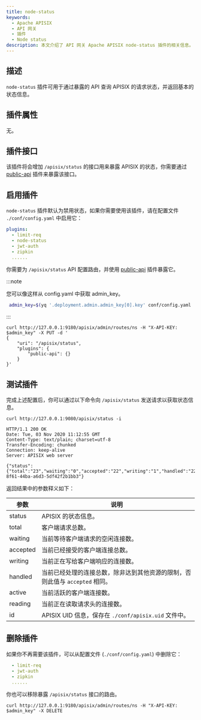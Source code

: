 ```yaml
---
title: node-status
keywords:
  - Apache APISIX
  - API 网关
  - 插件
  - Node status
description: 本文介绍了 API 网关 Apache APISIX node-status 插件的相关信息。
---
```


<!--
#
# Licensed to the Apache Software Foundation (ASF) under one or more
# contributor license agreements.  See the NOTICE file distributed with
# this work for additional information regarding copyright ownership.
# The ASF licenses this file to You under the Apache License, Version 2.0
# (the "License"); you may not use this file except in compliance with
# the License.  You may obtain a copy of the License at
#
#     http://www.apache.org/licenses/LICENSE-2.0
#
# Unless required by applicable law or agreed to in writing, software
# distributed under the License is distributed on an "AS IS" BASIS,
# WITHOUT WARRANTIES OR CONDITIONS OF ANY KIND, either express or implied.
# See the License for the specific language governing permissions and
# limitations under the License.
#
-->

## 描述

`node-status` 插件可用于通过暴露的 API 查询 APISIX 的请求状态，并返回基本的状态信息。

## 插件属性

无。

## 插件接口

该插件将会增加 `/apisix/status` 的接口用来暴露 APISIX 的状态，你需要通过 [public-api](public-api.md) 插件来暴露该接口。

## 启用插件

`node-status` 插件默认为禁用状态，如果你需要使用该插件，请在配置文件 `./conf/config.yaml` 中启用它：

``` yaml title="./conf/config.yaml"
plugins:
  - limit-req
  - node-status
  - jwt-auth
  - zipkin
  ......
```

你需要为 `/apisix/status` API 配置路由，并使用 [public-api](public-api.md) 插件暴露它。

:::note

您可以像这样从 config.yaml 中获取 admin_key。

```bash
 admin_key=$(yq '.deployment.admin.admin_key[0].key' conf/config.yaml | sed 's/"//g')
```

:::

```shell
curl http://127.0.0.1:9180/apisix/admin/routes/ns -H "X-API-KEY: $admin_key" -X PUT -d '
{
    "uri": "/apisix/status",
    "plugins": {
        "public-api": {}
    }
}'
```

## 测试插件

完成上述配置后，你可以通过以下命令向 `/apisix/status` 发送请求以获取状态信息。

```shell
curl http://127.0.0.1:9080/apisix/status -i
```

```shell
HTTP/1.1 200 OK
Date: Tue, 03 Nov 2020 11:12:55 GMT
Content-Type: text/plain; charset=utf-8
Transfer-Encoding: chunked
Connection: keep-alive
Server: APISIX web server

{"status":{"total":"23","waiting":"0","accepted":"22","writing":"1","handled":"22","active":"1","reading":"0"},"id":"6790a064-8f61-44ba-a6d3-5df42f2b1bb3"}
```

返回结果中的参数释义如下：

| 参数         | 说明                                                                    |
| ------------ | ---------------------------------------------------------------------- |
| status       | APISIX 的状态信息。                                                     |
| total        | 客户端请求总数。                                                        |
| waiting      | 当前等待客户端请求的空闲连接数。                                          |
| accepted     | 当前已经接受的客户端连接总数。                                            |
| writing      | 当前正在写给客户端响应的连接数。                                          |
| handled      | 当前已经处理的连接总数，除非达到其他资源的限制，否则此值与 `accepted` 相同。 |
| active       | 当前活跃的客户端连接数。                                                 |
| reading      | 当前正在读取请求头的连接数。                                              |
| id           | APISIX UID 信息，保存在 `./conf/apisix.uid` 文件中。                |

## 删除插件

如果你不再需要该插件，可以从配置文件 (`./conf/config.yaml`) 中删除它：

``` yaml title="conf/config.yaml"
  - limit-req
  - jwt-auth
  - zipkin
  ......
```

你也可以移除暴露 `/apisix/status` 接口的路由。

```shell
curl http://127.0.0.1:9180/apisix/admin/routes/ns -H "X-API-KEY: $admin_key" -X DELETE
```

